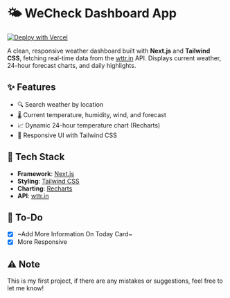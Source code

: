 # 🌤️ WeCheck Dashboard App
[![Deploy with Vercel](https://vercel.com/button)](https://vercel.com/import/project?template=https://github.com/AdamRoyn/wecheck)

A clean, responsive weather dashboard built with **Next.js** and **Tailwind CSS**, fetching real-time data from the [wttr.in](https://wttr.in) API. Displays current weather, 24-hour forecast charts, and daily highlights.

## ✨ Features

- 🔍 Search weather by location
- 🌡️ Current temperature, humidity, wind, and forecast
- 📈 Dynamic 24-hour temperature chart (Recharts)
- 📱 Responsive UI with Tailwind CSS

## 🔧 Tech Stack

- **Framework**: [Next.js](https://nextjs.org/)
- **Styling**: [Tailwind CSS](https://tailwindcss.com/)
- **Charting**: [Recharts](https://recharts.org/)
- **API**: [wttr.in](https://wttr.in/)

## 📝 To-Do
- [x] ~Add More Information On Today Card~
- [x] More Responsive

## ⚠️ Note
This is my first project, if there are any mistakes or suggestions, feel free to let me know!
